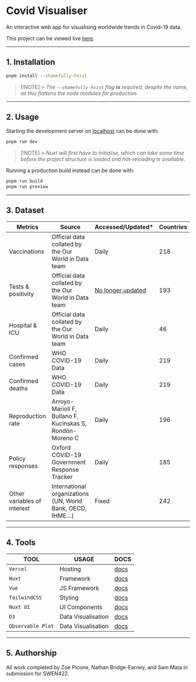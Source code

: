 # Covid Visualiser

An interactive web app for visualising worldwide trends in Covid-19 data.

This project can be viewed live [here](https://covid-visualiser.vercel.app/).

---

## 1. Installation

```bash
pnpm install --shamefully-hoist
```

> [!NOTE] > _The `--shamefully-hoist` flag **is** required, despite the name, as this flattens the node modules for production._

---

## 2. Usage

Starting the development server on [localhost](http://localhost:3000) can be done with:

```bash
pnpm run dev
```

> [!NOTE] > _Nuxt will first have to initialise, which can take some time before the project structure is loaded and hot-reloading is available._

Running a production build instead can be done with:

```bash
pnpm run build
pnpm run preview
```

---

## 3. Dataset

| Metrics                     | Source                                                    | Accessed/Updated\*                                                          | Countries |
| --------------------------- | --------------------------------------------------------- | --------------------------------------------------------------------------- | --------- |
| Vaccinations                | Official data collated by the Our World in Data team      | Daily                                                                       | 218       |
| Tests & positivity          | Official data collated by the Our World in Data team      | [No longer updated](https://github.com/owid/covid-19-data/discussions/2667) | 193       |
| Hospital & ICU              | Official data collated by the Our World in Data team      | Daily                                                                       | 46        |
| Confirmed cases             | WHO COVID-19 Data                                         | Daily                                                                       | 219       |
| Confirmed deaths            | WHO COVID-19 Data                                         | Daily                                                                       | 219       |
| Reproduction rate           | Arroyo-Marioli F, Bullano F, Kucinskas S, Rondón-Moreno C | Daily                                                                       | 196       |
| Policy responses            | Oxford COVID-19 Government Response Tracker               | Daily                                                                       | 185       |
| Other variables of interest | International organizations (UN, World Bank, OECD, IHME…) | Fixed                                                                       | 242       |

---

## 4. Tools

| **TOOL**          | **USAGE**          | **DOCS**                                                   |
| ----------------- | ------------------ | ---------------------------------------------------------- |
| `Vercel`          | Hosting            | [docs](https://vercel.com/docs)                            |
| `Nuxt`            | Framework          | [docs](https://nuxt.com/docs/getting-started/introduction) |
| `Vue`             | JS Framework       | [docs](https://vuejs.org/guide/introduction.html)          |
| `TailwindCSS`     | Styling            | [docs](https://tailwindcss.com/docs/utility-first)         |
| `Nuxt UI`         | UI Components      | [docs](https://ui.nuxt.com/getting-started)                |
| `D3`              | Data Visualisation | [docs](https://d3js.org/)                                  |
| `Observable Plot` | Data Visualisation | [docs](https://observablehq.com/plot/)                     |

---

## 5. Authorship

All work completed by Zoe Picone, Nathan Bridge-Earney, and Sam Mata in submission for SWEN422.
